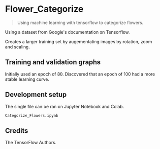 # Flower_Categorize
> Using machine learning with tensorflow to categorize flowers.


Using a dataset from Google's documentation on Tensorflow. 

Creates a larger training set by augementating images by rotation, zoom and scaling. 

## Training and validation graphs

Initially used an epoch of 80. Discovered that an epoch of 100 had a more stable learning curve.   


## Development setup

The single file can be ran on Jupyter Notebook and Colab. 

```sh
Categorize_Flowers.ipynb
```

## Credits

The TensorFlow Authors.


